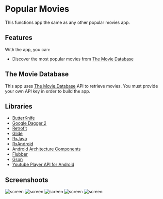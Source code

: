 # Popular Movies

This functions app the same as any other popular movies app.

## Features

With the app, you can:
* Discover the most popular movies from [The Movie Database](https://www.themoviedb.org/documentation/api)

## The Movie Database

This app uses [The Movie Database](https://www.themoviedb.org/documentation/api) API to retrieve movies.
You must provide your own API key in order to build the app.

## Libraries

* [ButterKnife](https://github.com/JakeWharton/butterknife)
* [Google Dagger 2](https://github.com/square/dagger)
* [Retrofit](https://github.com/square/retrofit)
* [Glide](https://github.com/bumptech/glide)
* [RxJava](https://github.com/ReactiveX/RxJava)
* [RxAndroid](https://github.com/ReactiveX/RxAndroid)
* [Android Architecture Components](https://github.com/googlesamples/android-architecture-components)
* [Flubber](https://github.com/veltman/flubber)
* [Gson](https://github.com/google/gson)
* [Youtube Player API for Android](https://developers.google.com/youtube/android/player/)


## Screenshoots

![screen](../master/screen/moviesmain.png)
![screen](../master/screen/discover.png)
![screen](../master/screen/detailheader.png)
![screen](../master/screen/detailfooter.png)
![screen](../master/screen/favorites.png)
